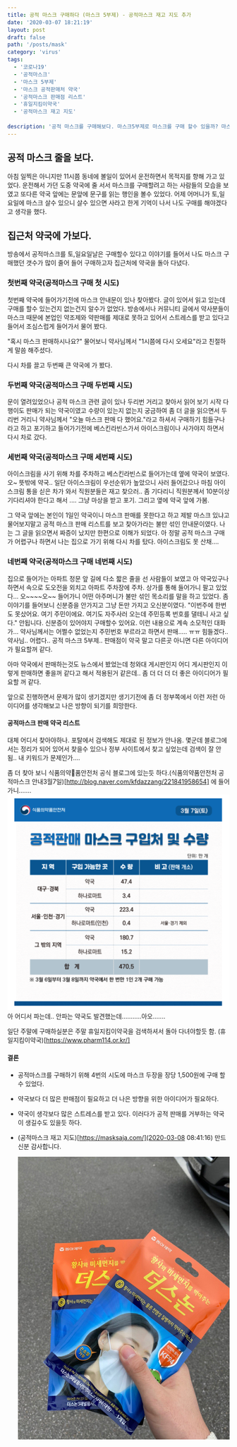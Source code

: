 ```yaml
---
title: 공적 마스크 구매하다 (마스크 5부제) - 공적마스크 재고 지도 추가
date: '2020-03-07 18:21:19'
layout: post
draft: false
path: '/posts/mask'
category: 'virus'
tags:
  - '코로나19'
  - '공적마스크'
  - '마스크 5부제'
  - '마스크 공적판매처 약국'
  - '공적마스크 판매점 리스트'
  - '휴일지킴이약국'
  - '공적마스크 재고 지도'

description: '공적 마스크를 구매해보다. 마스크5부제로 마스크를 구매 할수 있을까? 마스크 공적판매처 약국는 어디에 있나? 휴일지킴이약국에서 찾아봐야하나?'
---
```


## 공적 마스크 줄을 보다.

아침 일찍은 아니지만 11시쯤 동네에 볼일이 있어서 운전하면서 목적지를 향해 가고 있었다. 운전해서 가던 도중 약국에 줄 서서 마스크를 구매할려고 하는 사람들의 모습을 보였고 또다른 약국 앞에는 문앞에 문구를 읽는 행인을 볼수 있었다. 어제 어머니가 토,일요일에 마스크 살수 있으니 살수 있으면 사라고 한게 기억이 나서 나도 구매를 해야겠다고 생각을 했다.

## 집근처 약국에 가보다.

방송에서 공적마스크를 토,일요일날은 구매할수 있다고 이야기를 들어서 나도 마스크 구매했던 갯수가 많이 줄어 들어 구매하고자 집근처에 약국을 돌아 다녔다.

### 첫번째 약국(공적마스크 구매 첫 시도)

첫번째 약국에 들어가기전에 마스크 안내문이 있나 찾아봤다. 글이 있어서 읽고 있는데 구매를 할수 있는건지 없는건지 알수가 없었다. 방송에서나 커뮤니티 글에서 약사분들이 마스크 때문에 본업인 약조제와 약판매를 제대로 못하고 있어서 스트레스를 받고 있다고 들어서 조심스럽게 들어가서 물어 봤다.

"혹시 마스크 판매하시나요?" 물어보니 약사님께서 "1시쯤에 다시 오세요"라고 친절하게 말씀 해주셨다.

다시 차를 끌고 두번째 큰 약국에 가 봤다.

### 두번째 약국(공적마스크 구매 두번째 시도)

문이 열려있었으나 공적 마스크 관련 글이 있나 두리번 거리고 찾아서 읽어 보기 시작 다행이도 판매가 되는 약국이였고 수량이 있는지 없는지 궁금하여 좀 더 글을 읽으면서 두리번 거리니 약사님께서 "오늘 마스크 판매 다 했어요."라고 하셔서 구매하기 힘들구나라고 하고 포기하고 들어가기전에 베스킨라빈스가서 아이스크림이나 사가야지 하면서 다시 차로 갔다.

### 세번째 약국(공적마스크 구매 세번째 시도)

아이스크림을 사기 위해 차를 주차하고 베스킨라빈스로 들어가는데 옆에 약국이 보였다. 오~ 뜻밖에 약국.. 일단 아이스크림이 우선순위가 높았으니 사러 들어갔으나 마침 아이스크림 통을 싣은 차가 와서 직원분들은 재고 찾으러.. 좀 기다리니 직원분께서 10분이상 기다리셔야 한다고 해서 .... 그냥 마상을 받고 포기. 그리고 옆에 약국 앞에 가봄.

그 약국 앞에는 본인이 1일인 약국이니 마스크 판매를 못한다고 하고 제발 마스크 있냐고 물어보지말고 공적 마스크 판매 리스트를 보고 찾아가라는 불만 섞인 안내문이였다.
나는 그 글을 읽으면서 짜증이 났지만 한편으로 이해가 되었다.
아 정말 공적 마스크 구매가 어렵구나 하면서 나는 집으로 가기 위해 다시 차를 탔다. 아이스크림도 못 산채....

### 네번째 약국(공적마스크 구매 네번째 시도)

집으로 들어가는 아파트 정문 앞 길에 다소 짧은 줄을 선 사람들이 보였고 아 약국있구나하면서 속으로 도오전을 외치고 아파트 주차장에 주차.
상가를 통해 들어가니 팔고 있었다... 오~~~~오~~ 들어가니 어떤 아주머니가 불만 섞인 목소리를 말을 하고 있었다. 좀 이야기를 들어보니 신분증을 안가지고 그냥 돈만 가지고 오신분이였다. "이번주에 한번도 못샀어요. 여기 주민이에요. 여기도 자주사러 오는데 주민등록 번호를 댈테니 사고 싶다." 안됩니다. 신분증이 있어야지 구매할수 있어요. 이런 내용으로 계속 소모적인 대화가... 약사님께서는 어쩔수 없었는지 주민번호 부르라고 하면서 판매..... ㅠㅠ 힘들겠다.. 약사님..
어렵다.. 공적 마스크 5부제.. 판매점이 약국 말고 다른곳 아니면 다른 아이디어가 필요할꺼 같다.

아마 약국에서 판매하는것도 뉴스에서 봤었는데 청와대 게시판인지 어디 게시판인지 이렇게 판매하면 좋을꺼 같다고 해서 적용된거 같은데.. 좀 더 더 더 더 좋은 아이디어가 필요할 꺼 같다.

앞으로 진행하면서 문제가 많이 생기겠지만 생기기전에 좀 더 정부쪽에서 이런 저런 아이디어를 생각해보고 나은 방향이 되기를 희망한다.

#### 공적마스크 판매 약국 리스트

대체 어디서 찾아야하나. 포탈에서 검색해도 제대로 된 정보가 안나옴. 몇군데 블로그에서는 정리가 되어 있어서 찾을수 있으나 정부 사이트에서 찾고 싶었는데 검색이 잘 안됨.. 내 키워드가 문제인가....

좀 더 찾아 보니 식품의약품안전처 공식 블로그에 있는듯 하다.(식품의약품안전처 공적마스크 안내3월7일)[http://blog.naver.com/kfdazzang/221841958654]
에 들어가니.......
![식품의약품안전처3월7일안내글](./3월7일공적마스크판매안내글.png)
아 어디서 파는데.. 안파는 약국도 발견했는데...........아오.......

일단 주말에 구매하실분은 주말 휴일지킴이약국을 검색하셔서 돌아 다녀야할듯 함.
(휴일지킴이약국)[https://www.pharm114.or.kr/]

#### 결론

- 공적마스크를 구매하기 위해 4번의 시도에 마스크 두장을 장당 1,500원에 구매 할수 있었다.
- 약국보다 더 많은 판매점이 필요하고 더 나은 방향을 위한 아이디어가 필요하다.
- 약국이 생각보다 많은 스트레스를 받고 있다. 이러다가 공적 판매를 거부하는 약국이 생길수도 있을듯 하다.
- (공적마스크 재고 지도)[https://masksaja.com/](2020-03-08 08:41:16) 만드신분 감사합니다.

  ![공적마스크구매성공](./공적마스크구매성공.jpeg)
